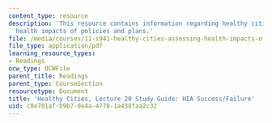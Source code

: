 ```yaml
---
content_type: resource
description: 'This resource contains information regarding healthy cities: Assessing
  health impacts of policies and plans.'
file: /media/courses/11-s941-healthy-cities-assessing-health-impacts-of-policies-and-plans-spring-2016/c8e701afb9b70e4a47781a438faa2c32_MIT11_S941S16_Class20Guide.pdf
file_type: application/pdf
learning_resource_types:
- Readings
ocw_type: OCWFile
parent_title: Readings
parent_type: CourseSection
resourcetype: Document
title: 'Healthy Cities, Lecture 20 Study Guide: HIA Success/Failure'
uid: c8e701af-b9b7-0e4a-4778-1a438faa2c32
---
```

